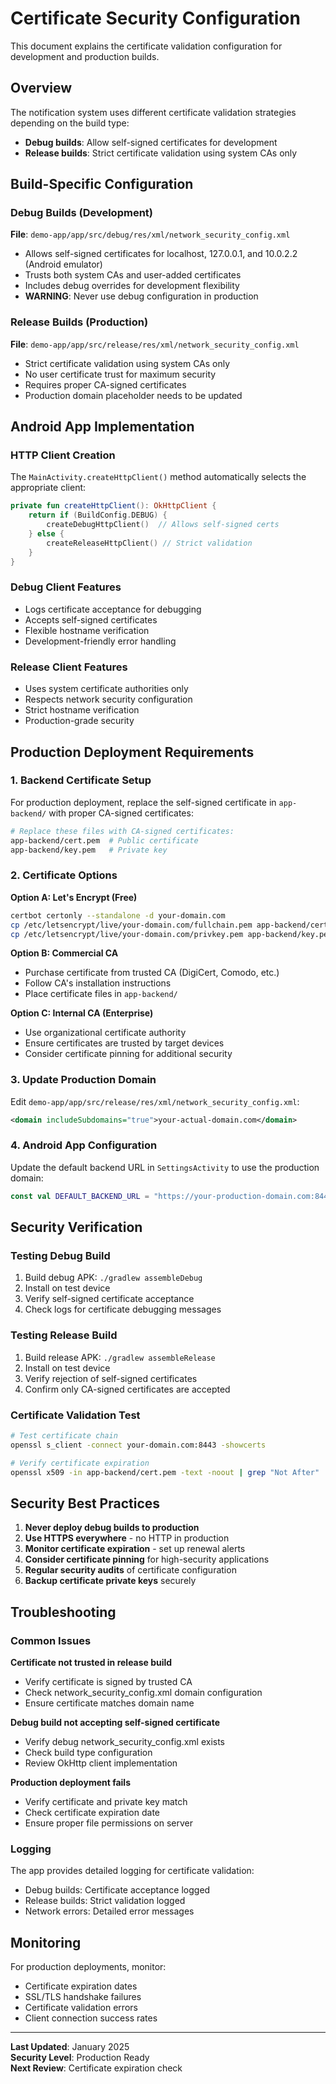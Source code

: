 # Certificate Security Configuration

This document explains the certificate validation configuration for development and production builds.

## Overview

The notification system uses different certificate validation strategies depending on the build type:

- **Debug builds**: Allow self-signed certificates for development
- **Release builds**: Strict certificate validation using system CAs only

## Build-Specific Configuration

### Debug Builds (Development)

**File**: `demo-app/app/src/debug/res/xml/network_security_config.xml`

- Allows self-signed certificates for localhost, 127.0.0.1, and 10.0.2.2 (Android emulator)
- Trusts both system CAs and user-added certificates
- Includes debug overrides for development flexibility
- **WARNING**: Never use debug configuration in production

### Release Builds (Production)

**File**: `demo-app/app/src/release/res/xml/network_security_config.xml`

- Strict certificate validation using system CAs only
- No user certificate trust for maximum security
- Requires proper CA-signed certificates
- Production domain placeholder needs to be updated

## Android App Implementation

### HTTP Client Creation

The `MainActivity.createHttpClient()` method automatically selects the appropriate client:

```kotlin
private fun createHttpClient(): OkHttpClient {
    return if (BuildConfig.DEBUG) {
        createDebugHttpClient()  // Allows self-signed certs
    } else {
        createReleaseHttpClient() // Strict validation
    }
}
```

### Debug Client Features

- Logs certificate acceptance for debugging
- Accepts self-signed certificates
- Flexible hostname verification
- Development-friendly error handling

### Release Client Features

- Uses system certificate authorities only
- Respects network security configuration
- Strict hostname verification
- Production-grade security

## Production Deployment Requirements

### 1. Backend Certificate Setup

For production deployment, replace the self-signed certificate in `app-backend/` with proper CA-signed certificates:

```bash
# Replace these files with CA-signed certificates:
app-backend/cert.pem  # Public certificate
app-backend/key.pem   # Private key
```

### 2. Certificate Options

**Option A: Let's Encrypt (Free)**
```bash
certbot certonly --standalone -d your-domain.com
cp /etc/letsencrypt/live/your-domain.com/fullchain.pem app-backend/cert.pem
cp /etc/letsencrypt/live/your-domain.com/privkey.pem app-backend/key.pem
```

**Option B: Commercial CA**
- Purchase certificate from trusted CA (DigiCert, Comodo, etc.)
- Follow CA's installation instructions
- Place certificate files in `app-backend/`

**Option C: Internal CA (Enterprise)**
- Use organizational certificate authority
- Ensure certificates are trusted by target devices
- Consider certificate pinning for additional security

### 3. Update Production Domain

Edit `demo-app/app/src/release/res/xml/network_security_config.xml`:

```xml
<domain includeSubdomains="true">your-actual-domain.com</domain>
```

### 4. Android App Configuration

Update the default backend URL in `SettingsActivity` to use the production domain:

```kotlin
const val DEFAULT_BACKEND_URL = "https://your-production-domain.com:8443"
```

## Security Verification

### Testing Debug Build

1. Build debug APK: `./gradlew assembleDebug`
2. Install on test device
3. Verify self-signed certificate acceptance
4. Check logs for certificate debugging messages

### Testing Release Build

1. Build release APK: `./gradlew assembleRelease`
2. Install on test device
3. Verify rejection of self-signed certificates
4. Confirm only CA-signed certificates are accepted

### Certificate Validation Test

```bash
# Test certificate chain
openssl s_client -connect your-domain.com:8443 -showcerts

# Verify certificate expiration
openssl x509 -in app-backend/cert.pem -text -noout | grep "Not After"
```

## Security Best Practices

1. **Never deploy debug builds to production**
2. **Use HTTPS everywhere** - no HTTP in production
3. **Monitor certificate expiration** - set up renewal alerts
4. **Consider certificate pinning** for high-security applications
5. **Regular security audits** of certificate configuration
6. **Backup certificate private keys** securely

## Troubleshooting

### Common Issues

**Certificate not trusted in release build**
- Verify certificate is signed by trusted CA
- Check network_security_config.xml domain configuration
- Ensure certificate matches domain name

**Debug build not accepting self-signed certificate**
- Verify debug network_security_config.xml exists
- Check build type configuration
- Review OkHttp client implementation

**Production deployment fails**
- Verify certificate and private key match
- Check certificate expiration date
- Ensure proper file permissions on server

### Logging

The app provides detailed logging for certificate validation:

- Debug builds: Certificate acceptance logged
- Release builds: Strict validation logged
- Network errors: Detailed error messages

## Monitoring

For production deployments, monitor:

- Certificate expiration dates
- SSL/TLS handshake failures
- Certificate validation errors
- Client connection success rates

---

**Last Updated**: January 2025  
**Security Level**: Production Ready  
**Next Review**: Certificate expiration check
